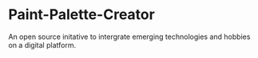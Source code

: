 # Paint-Palette-Creator
An open source initative to intergrate emerging technologies and hobbies on a digital platform.
